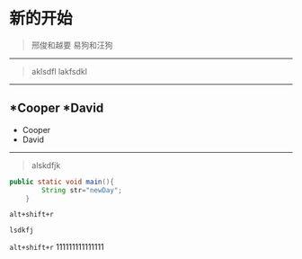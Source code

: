 # 新的开始

> 邢俊和越要
> 易狗和汪狗
------------------------------
>aklsdfl
>lakfsdkl
-------------------------------
*Cooper
*David
-------------------------------
* Cooper
* David
----------------------------------

> alskdfjk

```java
public static void main(){
		String str="newDay";
	}
```

` alt+shift+r `

`lsdkfj`

` alt+shift+r `
111111111111111
